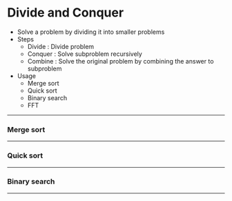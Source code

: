# Divide and Conquer

- Solve a problem by dividing it into smaller problems
- Steps
    - Divide : Divide problem
    - Conquer : Solve subproblem recursively
    - Combine : Solve the original problem by combining the answer to subproblem
- Usage
    - Merge sort
    - Quick sort
    - Binary search
    - FFT


---------------------------------------

### Merge sort

---------------------------------------

### Quick sort

---------------------------------------

### Binary search

---------------------------------------
